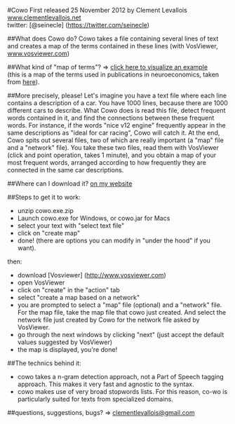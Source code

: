 #Cowo
First released 25 November 2012 by Clement Levallois  
www.clementlevallois.net  
twitter: [@seinecle] (https://twitter.com/seinecle)  

##What does Cowo do?
Cowo takes a file containing several lines of text and creates a map of the terms contained in these lines (with VosViewer, www.vosviewer.com)

##What kind of "map of terms"?
=> [click here to visualize an example](http://www.clementlevallois.net/download/example%20of%20terms%20maps.jpg)  
(this is a map of the terms used in publications in neuroeconomics, taken from [here](http://www.nature.com/nrn/journal/v13/n11/abs/nrn3354.html)).

##More precisely, please!
Let's imagine you have a text file where each line contains a description of a car. You have 1000 lines, because there are 1000 different cars to describe. What Cowo does is read this file, detect frequent words contained in it, and find the connections between these frequent words. For instance, if the words "nice v12 engine" frequently appear in the same descriptions as "ideal for car racing", Cowo will catch it. At the end, Cowo spits out several files, two of which are really important (a "map" file and a "network" file). You take these two files, read them with VosViewer (click and point operation, takes 1 minute), and you obtain a map of your most frequent words, arranged according to how frequently they are connected in the same car descriptions.

##Where can I download it?
[on my website](http://www.clementlevallois.net/software.php)

##Steps to get it to work:
- unzip cowo.exe.zip
- Launch cowo.exe for Windows, or cowo.jar for Macs
- select your text with "select text file"
- click on "create map"
- done!
(there are options you can modify in "under the hood" if you want).

then:
- download [Vosviewer] (http://www.vosviewer.com)
- open VosViewer
- click on "create" in the "action" tab
- select "create a map based on a network"
- you are prompted to select a "map" file (optional) and a "network" file. For the map file, take the map file that cowo just created. And select the network file just created by Cowo for the network file asked by VosViewer.
- go through the next windows by clicking "next" (just accept the default values suggested by VosViewer)
- the map is displayed, you're done!

##The technics behind it:
- cowo takes a n-gram detection approach, not a Part of Speech tagging approach. This makes it very fast and agnostic to the syntax.
- cowo makes use of very broad stopwords lists. For this reason, co-wo is particularly suited for texts from specialized domains.


##questions, suggestions, bugs?
=> clementlevallois@gmail.com